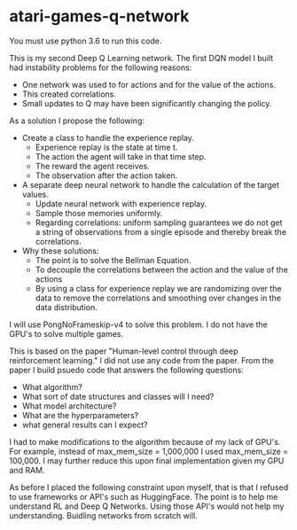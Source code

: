 # atari-games-q-network

You must use python 3.6 to run this code.

This is my second Deep Q Learning network.  The first DQN model I built had instability problems for the following reasons:

* One network was used to for actions and for the value of the actions.
* This created correlations.
* Small updates to Q may have been significantly changing the policy.

As a solution I propose the following:

* Create a class to handle the experience replay.
    * Experience replay is the state at time t.
    * The action the agent will take in that time step.
    * The reward the agent receives.
    * The observation after the action taken.
* A separate deep neural network to handle the calculation of the target values.
    * Update neural network with experience replay.
    * Sample those memories uniformly.
    * Regarding correlations:  uniform sampling guarantees we do not get a string of observations from a single episode and thereby break the correlations.
* Why these solutions:  
    * The point is to solve the Bellman Equation.
    * To decouple the correlations between the action and the value of the actions
    * By using a class for experience replay we are randomizing over the data to remove the correlations and smoothing over changes in the data distribution.

I will use PongNoFrameskip-v4 to solve this problem.  I do not have the GPU's to solve multiple games.

This is based on the paper "Human-level control through deep reinforcement
learning."  I did not use any code from the paper.  From the paper I build psuedo code that answers the following questions:

* What algorithm?
* What sort of date structures and classes will I need?
* What model architecture?
* What are the hyperparameters?
* what general results can I expect?

I had to make modifications to the algorithm because of my lack of GPU's.  For example, instead of max_mem_size = 1,000,000 I used max_mem_size = 100,000.  I may further reduce this upon final implementation given my GPU and RAM.

As before I placed the following constraint upon myself, that is that I refused to use frameworks or API's such as HuggingFace.  The point is to help me understand RL and Deep Q Networks.  Using those API's would not help my understanding.  Buidling networks from scratch will.